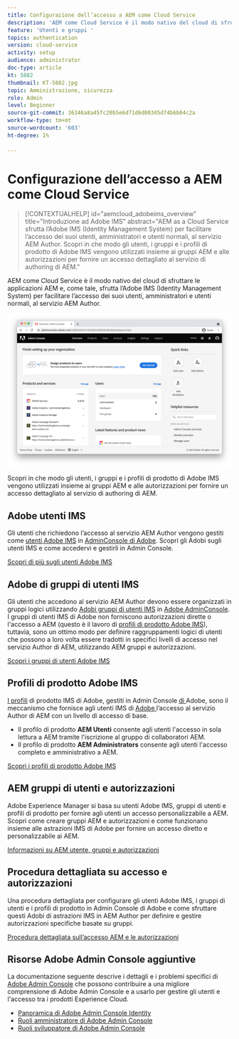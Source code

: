 ```yaml
---
title: Configurazione dell’accesso a AEM come Cloud Service
description: 'AEM come Cloud Service è il modo nativo del cloud di sfruttare le applicazioni AEM e, come tale, sfrutta l’Adobe IMS (Identity Management System) per facilitare l’accesso degli utenti, amministratori e utenti normali, al servizio Author di AEM. Scopri in che modo gli utenti, i gruppi di utenti e i profili di prodotto di Adobe IMS vengono utilizzati insieme ai gruppi AEM e alle autorizzazioni per fornire un accesso specifico ad AEM Author.  '
feature: 'Utenti e gruppi '
topics: authentication
version: cloud-service
activity: setup
audience: administrator
doc-type: article
kt: 5882
thumbnail: KT-5882.jpg
topic: Amministrazione, sicurezza
role: Admin
level: Beginner
source-git-commit: 36346a8a45fc20b5e6d71d6d00345d74b6b04c2a
workflow-type: tm+mt
source-wordcount: '603'
ht-degree: 1%

---
```



# Configurazione dell’accesso a AEM come Cloud Service

>[!CONTEXTUALHELP]
>id="aemcloud_adobeims_overview"
>title="Introduzione ad Adobe IMS"
>abstract="AEM as a Cloud Service sfrutta l’Adobe IMS (Identity Management System) per facilitare l’accesso dei suoi utenti, amministratori e utenti normali, al servizio AEM Author. Scopri in che modo gli utenti, i gruppi e i profili di prodotto di Adobe IMS vengono utilizzati insieme ai gruppi AEM e alle autorizzazioni per fornire un accesso dettagliato al servizio di authoring di AEM."

AEM come Cloud Service è il modo nativo del cloud di sfruttare le applicazioni AEM e, come tale, sfrutta l’Adobe IMS (Identity Management System) per facilitare l’accesso dei suoi utenti, amministratori e utenti normali, al servizio AEM Author.

![Adobe Admin Console](./assets/hero.png)

Scopri in che modo gli utenti, i gruppi e i profili di prodotto di Adobe IMS vengono utilizzati insieme ai gruppi AEM e alle autorizzazioni per fornire un accesso dettagliato al servizio di authoring di AEM.

## Adobe utenti IMS

Gli utenti che richiedono l’accesso al servizio AEM Author vengono gestiti come [utenti Adobe IMS](https://helpx.adobe.com/it/enterprise/using/set-up-identity.html) in [AdminConsole di Adobe](https://adminconsole.adobe.com). Scopri gli Adobi sugli utenti IMS e come accedervi e gestirli in Admin Console.

[Scopri di più sugli utenti Adobe IMS](./adobe-ims-users.md)

## Adobe di gruppi di utenti IMS

Gli utenti che accedono al servizio AEM Author devono essere organizzati in gruppi logici utilizzando [Adobi gruppi di utenti IMS](https://helpx.adobe.com/enterprise/using/user-groups.html) in [Adobe AdminConsole](https://adminconsole.adobe.com). I gruppi di utenti IMS di Adobe non forniscono autorizzazioni dirette o l&#39;accesso a AEM (questo è il lavoro di [profili di prodotto Adobe IMS](#adobe-ims-product-profiles)), tuttavia, sono un ottimo modo per definire raggruppamenti logici di utenti che possono a loro volta essere tradotti in specifici livelli di accesso nel servizio Author di AEM, utilizzando AEM gruppi e autorizzazioni.

[Scopri i gruppi di utenti Adobe IMS](./adobe-ims-user-groups.md)

## Profili di prodotto Adobe IMS

[I profili](https://helpx.adobe.com/enterprise/using/manage-permissions-and-roles.html) di prodotto IMS di Adobe, gestiti in Admin Console [ di ](https://adminconsole.adobe.com)Adobe, sono il meccanismo che fornisce agli utenti IMS di  [Adobe ](#adobe-ims-users) l’accesso al servizio Author di AEM con un livello di accesso di base.

+ Il profilo di prodotto __AEM Utenti__ consente agli utenti l&#39;accesso in sola lettura a AEM tramite l&#39;iscrizione al gruppo di collaboratori AEM.
+ Il profilo di prodotto __AEM Administrators__ consente agli utenti l&#39;accesso completo e amministrativo a AEM.

[Scopri i profili di prodotto Adobe IMS](./adobe-ims-product-profiles.md)

## AEM gruppi di utenti e autorizzazioni

Adobe Experience Manager si basa su utenti Adobe IMS, gruppi di utenti e profili di prodotto per fornire agli utenti un accesso personalizzabile a AEM. Scopri come creare gruppi AEM e autorizzazioni e come funzionano insieme alle astrazioni IMS di Adobe per fornire un accesso diretto e personalizzabile ai AEM.

[Informazioni su AEM utente, gruppi e autorizzazioni](./aem-users-groups-and-permissions.md)

## Procedura dettagliata su accesso e autorizzazioni

Una procedura dettagliata per configurare gli utenti Adobe IMS, i gruppi di utenti e i profili di prodotto in Admin Console di Adobe e come sfruttare questi Adobi di astrazioni IMS in AEM Author per definire e gestire autorizzazioni specifiche basate su gruppi.

[Procedura dettagliata sull’accesso AEM e le autorizzazioni](./walk-through.md)

## Risorse Adobe Admin Console aggiuntive

La documentazione seguente descrive i dettagli e i problemi specifici di [Adobe Admin Console](https://adminconsole.adobe.com) che possono contribuire a una migliore comprensione di Adobe Admin Console e a usarlo per gestire gli utenti e l&#39;accesso tra i prodotti Experience Cloud.

+ [Panoramica di Adobe Admin Console Identity](https://helpx.adobe.com/enterprise/using/identity.html)
+ [Ruoli amministratore di Adobe Admin Console](https://helpx.adobe.com/enterprise/using/admin-roles.html)
+ [Ruoli sviluppatore di Adobe Admin Console](https://helpx.adobe.com/enterprise/using/manage-developers.html)